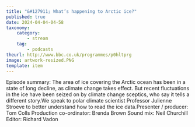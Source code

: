 ```yaml
---
title: "&#127911; What’s happening to Arctic ice?"
published: true
date: 2024-04-04-04-58
taxonomy:
    category:
        - stream
    tag:
        - podcasts
theurl: http://www.bbc.co.uk/programmes/p0hltprg
image: artwork-resized.PNG
template: item
---
```


Episode summary: The area of ice covering the Arctic ocean has been in a state of long decline, as climate change takes effect. But recent fluctuations in the ice have been seized on by climate change sceptics, who say it tells a different story.We speak to polar climate scientist Professor Julienne Stroeve to better understand how to read the ice data.Presenter / producer: Tom Colls Production co-ordinator: Brenda Brown Sound mix: Neil Churchill Editor: Richard Vadon
